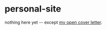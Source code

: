# personal-site
nothing here yet -- except [my open cover letter](https://github.com/chasekimball/personal-site/blob/master/docs/my-next-challenge.md).
